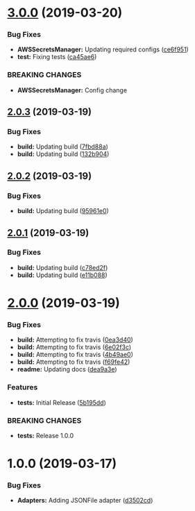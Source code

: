# [3.0.0](https://github.com/aequasi/secretary/compare/v2.0.3...v3.0.0) (2019-03-20)


### Bug Fixes

* **AWSSecretsManager:** Updating required configs ([ce6f951](https://github.com/aequasi/secretary/commit/ce6f951))
* **test:** Fixing tests ([ca45ae6](https://github.com/aequasi/secretary/commit/ca45ae6))


### BREAKING CHANGES

* **AWSSecretsManager:** Config change

## [2.0.3](https://github.com/aequasi/secretary/compare/v2.0.2...v2.0.3) (2019-03-19)


### Bug Fixes

* **build:** Updating build ([7fbd88a](https://github.com/aequasi/secretary/commit/7fbd88a))
* **build:** Updating build ([132b904](https://github.com/aequasi/secretary/commit/132b904))

## [2.0.2](https://github.com/aequasi/secretary/compare/v2.0.1...v2.0.2) (2019-03-19)


### Bug Fixes

* **build:** Updating build ([95961e0](https://github.com/aequasi/secretary/commit/95961e0))

## [2.0.1](https://github.com/aequasi/secretary/compare/v2.0.0...v2.0.1) (2019-03-19)


### Bug Fixes

* **build:** Updating build ([c78ed2f](https://github.com/aequasi/secretary/commit/c78ed2f))
* **build:** Updating build ([e11b088](https://github.com/aequasi/secretary/commit/e11b088))

# [2.0.0](https://github.com/aequasi/secretary/compare/v1.0.0...v2.0.0) (2019-03-19)


### Bug Fixes

* **build:** Attempting to fix travis ([0ea3d40](https://github.com/aequasi/secretary/commit/0ea3d40))
* **build:** Attempting to fix travis ([6e02f3c](https://github.com/aequasi/secretary/commit/6e02f3c))
* **build:** Attempting to fix travis ([4b49ae0](https://github.com/aequasi/secretary/commit/4b49ae0))
* **build:** Attempting to fix travis ([f69fe42](https://github.com/aequasi/secretary/commit/f69fe42))
* **readme:** Updating docs ([dea9a3e](https://github.com/aequasi/secretary/commit/dea9a3e))


### Features

* **tests:** Initial Release ([5b195dd](https://github.com/aequasi/secretary/commit/5b195dd))


### BREAKING CHANGES

* **tests:** Release 1.0.0

# 1.0.0 (2019-03-17)


### Bug Fixes

* **Adapters:** Adding JSONFile adapter ([d3502cd](https://github.com/aequasi/secretary/commit/d3502cd))
